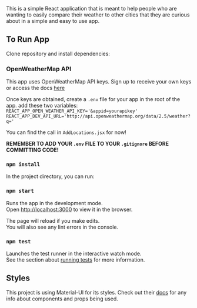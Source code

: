 This is a simple React application that is meant to help people who are wanting to easily compare their weather to other cities that they are curious about in a simple and easy to use app.

## To Run App

Clone repository and install dependencies:

### OpenWeatherMap API

This app uses OpenWeatherMap API keys.
Sign up to receive your own keys or access the docs [here](https://openweathermap.org/api)

Once keys are obtained, create a ```.env``` file for your app in the root of the app.
add these two variables:
```REACT_APP_OPEN_WEATHER_API_KEY='&appid=yourapikey'```
```REACT_APP_DEV_API_URL='http://api.openweathermap.org/data/2.5/weather?q='```

You can find the call in `AddLocations.jsx` for now!

**REMEMBER TO ADD YOUR `.env` FILE TO YOUR `.gitignore` BEFORE COMMITTING CODE!**

### `npm install` 

In the project directory, you can run:

### `npm start`

Runs the app in the development mode.<br>
Open [http://localhost:3000](http://localhost:3000) to view it in the browser.

The page will reload if you make edits.<br>
You will also see any lint errors in the console.

### `npm test`

Launches the test runner in the interactive watch mode.<br>
See the section about [running tests](https://facebook.github.io/create-react-app/docs/running-tests) for more information.


## Styles

This project is using Material-UI for its styles. 
Check out their [docs](https://material-ui.com/getting-started/usage/) for any info about components and props being used.
